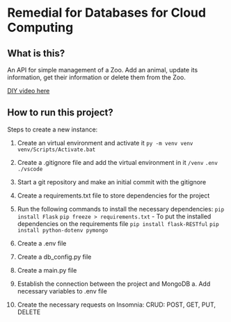 # Remedial for Databases for Cloud Computing

## What is this?

An API for simple management of a Zoo. Add an animal, update its information, get their information or delete them from the Zoo. 

[DIY video here](https://youtu.be/3FXPCMWs4NM "Watch how I made this here")

## How to run this project?

Steps to create a new instance:
1. Create an virtual environment and activate it
`py -m venv venv`
`venv/Scripts/Activate.bat`

2. Create a .gitignore file and add the virtual environment in it
`/venv`
`.env`
`./vscode`

3. Start a git repository and make an initial commit with the gitignore

4. Create a requirements.txt file to store dependencies for the project

5. Run the following commands to install the necessary dependencies:
`pip install Flask`
`pip freeze > requirements.txt` - To put the installed dependencies on the requirements file
`pip install flask-RESTful`
`pip install python-dotenv pymongo`

6. Create a .env file 

7. Create a db_config.py file

8. Create a main.py file

9. Establish the connection between the project and MongoDB
	a. Add necessary variables to .env file

10. Create the necessary requests on Insomnia: CRUD: POST, GET, PUT, DELETE
